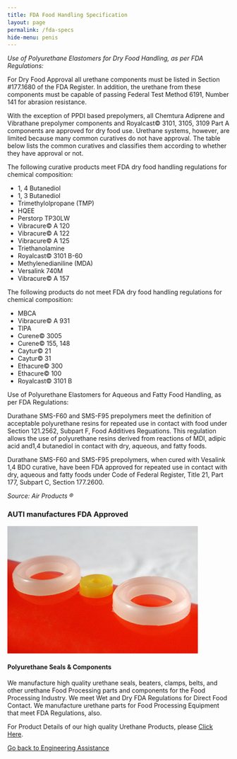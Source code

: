 ```yaml
---
title: FDA Food Handling Specification
layout: page
permalink: /fda-specs
hide-menu: penis
---
```


*Use of Polyurethane Elastomers for Dry Food Handling, as per FDA Regulations:*

For Dry Food Approval all urethane components must be listed in Section #177.1680 of the FDA Register. In addition, the urethane from these components must be capable of passing Federal Test Method 6191, Number 141 for abrasion resistance.

With the exception of PPDI based prepolymers, all Chemtura Adiprene and Vibrathane prepolymer components and Royalcast© 3101, 3105, 3109 Part A components are approved for dry food use. Urethane systems, however, are limited because many common curatives do not have approval. The table below lists the common curatives and classifies them according to whether they have approval or not.

The following curative products meet FDA dry food handling regulations for chemical composition:

- 1, 4 Butanediol
- 1, 3 Butanediol
- Trimethylolpropane (TMP)
- HQEE
- Perstorp TP30LW
- Vibracure© A 120
- Vibracure© A 122
- Vibracure© A 125
- Triethanolamine
- Royalcast© 3101 B-60
- Methylenedianiline (MDA)
- Versalink 740M
- Vibracure© A 157

The following products do not meet FDA dry food handling regulations for chemical composition:

- MBCA
- Vibracure© A 931
- TIPA
- Curene© 3005
- Curene© 155, 148
- Caytur© 21
- Caytur© 31
- Ethacure© 300
- Ethacure© 100
- Royalcast© 3101 B

Use of Polyurethane Elastomers for Aqueous and Fatty Food Handling, as per FDA Regulations:

Durathane SMS-F60 and SMS-F95 prepolymers meet the definition of acceptable polyurethane resins for repeated use in contact with food under Section 121.2562, Subpart F, Food Additives Reguations. This regulation allows the use of polyurethane resins derived from reactions of MDI, adipic acid and1,4 butanediol in contact with dry, aqueous, and fatty foods.

Durathane SMS-F60 and SMS-F95 prepolymers, when cured with Vesalink 1,4 BDO curative, have been FDA approved for repeated use in contact with dry, aqueous and fatty foods under Code of Federal Register, Title 21, Part 177, Subpart C, Section 177.2600.

*Source: Air Products ®*

### AUTI manufactures FDA Approved 
![AUTI manufactures FDA Approved Polyurethane Seals](/img/SEALS6.jpg)

#### Polyurethane Seals & Components
We manufacture high quality urethane seals, beaters, clamps, belts, and other urethane Food Processing parts and components for the Food Processing Industry. We meet Wet and Dry FDA Regulations for Direct Food Contact. We manufacture urethane parts for Food Processing Equipment that meet FDA Regulations, also.

For Product Details of our high quality Urethane Products, please [Click Here](/products-and-services).  

[Go back to Engineering Assistance](/engeneering-assistance)

